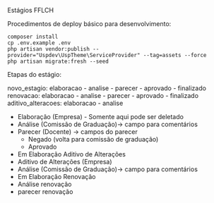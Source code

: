 Estágios FFLCH

Procedimentos de deploy básico para desenvolvimento:

    composer install
    cp .env.example .env
    php artisan vendor:publish --provider="Uspdev\UspTheme\ServiceProvider" --tag=assets --force
    php artisan migrate:fresh --seed


Etapas do estágio:

novo_estagio: elaboracao - analise - parecer - aprovado - finalizado
renovacao: elaboracao - analise - parecer - aprovado - finalizado
aditivo_alteracoes: elaboracao - analise

- Elaboração (Empresa) - Somente aqui pode ser deletado
- Análise (Comissão de Graduação)-> campo para comentários
- Parecer (Docente) -> campos do parecer
  - Negado (volta para comissão de graduação)
  - Aprovado
- Em Elaboração Aditivo de Alterações
- Aditivo de Alterações (Empresa)
- Análise (Comissão de Graduação)-> campo para comentários
- Em Elaboração Renovação
- Análise renovação
- parecer renovação
